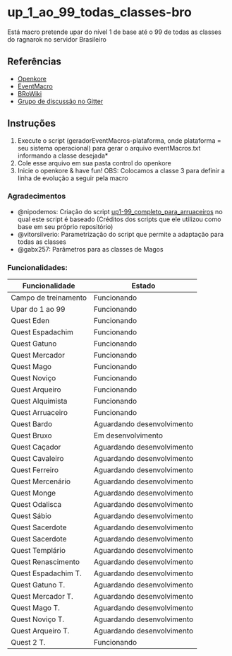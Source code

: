 # up_1_ao_99_todas_classes-bro
Está macro pretende upar do nível 1 de base até o 99 de todas as classes do ragnarok no servidor Brasileiro

## Referências
- [Openkore](http://openkore.com/index.php/Main_Page)
- [EventMacro](http://openkore.com/index.php/EventMacro)
- [BRoWiki](http://browiki.org/wiki/P%C3%A1gina_principal)
- [Grupo de discussão no Gitter](https://gitter.im/eventMacro-up-todas-as-classes/Lobby)

## Instruções
1. Execute o script (geradorEventMacros-plataforma, onde plataforma = seu sistema operacional) para gerar o arquivo eventMacros.txt informando a classe desejada*
2. Cole esse arquivo em sua pasta control do openkore
3. Inicie o openkore & have fun!
OBS: Colocamos a classe 3 para definir a linha de evolução a seguir pela macro

### Agradecimentos
- @nipodemos: Criação do script [up1-99_completo_para_arruaceiros](https://github.com/Nipodemos/up1-99_completo_para_arrauceiros) no qual este script é baseado (Créditos dos scripts que ele utilizou como base em seu próprio repositório)
- @vitorsilverio: Parametrização do script que permite a adaptação para todas as classes
- @gabx257: Parâmetros para as classes de Magos
  

### Funcionalidades:
| Funcionalidade | Estado |
|----------------|--------|
|Campo de treinamento|Funcionando|
|Upar do 1 ao 99|Funcionando|
|Quest Eden|Funcionando|
|Quest Espadachim|Funcionando|
|Quest Gatuno|Funcionando|
|Quest Mercador|Funcionando|
|Quest Mago|Funcionando|
|Quest Noviço|Funcionando|
|Quest Arqueiro|Funcionando|
|Quest Alquimista|Funcionando|
|Quest Arruaceiro|Funcionando|
|Quest Bardo|Aguardando desenvolvimento|
|Quest Bruxo|Em desenvolvimento|
|Quest Caçador|Aguardando desenvolvimento|
|Quest Cavaleiro|Aguardando desenvolvimento|
|Quest Ferreiro|Aguardando desenvolvimento|
|Quest Mercenário|Aguardando desenvolvimento|
|Quest Monge|Aguardando desenvolvimento|
|Quest Odalisca|Aguardando desenvolvimento|
|Quest Sábio|Aguardando desenvolvimento|
|Quest Sacerdote|Aguardando desenvolvimento|
|Quest Sacerdote|Aguardando desenvolvimento|
|Quest Templário|Aguardando desenvolvimento|
|Quest Renascimento|Aguardando desenvolvimento|
|Quest Espadachim T.|Aguardando desenvolvimento|
|Quest Gatuno T.|Aguardando desenvolvimento|
|Quest Mercador T.|Aguardando desenvolvimento|
|Quest Mago T.|Aguardando desenvolvimento|
|Quest Noviço T.|Aguardando desenvolvimento|
|Quest Arqueiro T.|Aguardando desenvolvimento|
|Quest 2 T.|Funcionando|
